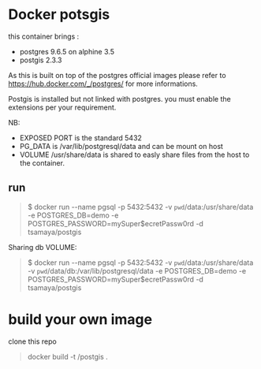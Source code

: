 # Docker potsgis

this container brings :
- postgres 9.6.5 on alphine 3.5
- postgis 2.3.3

As this is built on top of the postgres official images please refer to https://hub.docker.com/_/postgres/ for more informations.


Postgis is installed but not linked with postgres. you must enable the extensions per your requirement.

NB:
- EXPOSED PORT is the standard 5432
- PG_DATA is /var/lib/postgresql/data and can be mount on host
- VOLUME /usr/share/data is shared to easly share files from the host to the container.

## run
  > $ docker run --name pgsql -p 5432:5432 -v `pwd`/data:/usr/share/data -e POSTGRES_DB=demo -e POSTGRES_PASSWORD=mySuper$ecretPassw0rd -d tsamaya/postgis

Sharing db VOLUME:
  > $ docker run --name pgsql -p 5432:5432 -v `pwd`/data:/usr/share/data -v `pwd`/data/db:/var/lib/postgresql/data -e POSTGRES_DB=demo -e POSTGRES_PASSWORD=mySuper$ecretPassw0rd -d tsamaya/postgis


# build your own image
  clone this repo
  > docker build -t <repo>/postgis .
